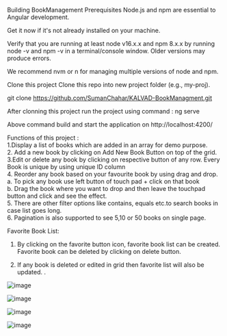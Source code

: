 Building BookManagement
Prerequisites
Node.js and npm are essential to Angular development.

Get it now if it's not already installed on your machine.

Verify that you are running at least node v16.x.x and npm 8.x.x by running node -v and npm -v in a terminal/console window. Older versions may produce errors.

We recommend nvm or n for managing multiple versions of node and npm.

Clone this project
Clone this repo into new project folder (e.g., my-proj).

git clone https://github.com/SumanChahar/KALVAD-BookManagment.git


After clonning this project run the project using command :
ng serve

Above command build and start the application on http://localhost:4200/

Functions of this project : <br/>
1.Display a list of books which are added in an array for demo purpose.<br/>
2. Add a new book by clicking on Add New Book Button on top of the grid.<br/>
3.Edit or delete any book by clicking on respective button of any row.
Every Book is unique by using unique ID column<br/>
4. Reorder any book based on your favourite book by using drag and drop.<br/>
   a. To pick any book use left button of touch pad + click on that book <br/>
   b. Drag the book where you want to drop and then leave the touchpad button and click and see the effect.<br/>
5. There are other filter options  like  contains, equals etc.to search books in case list goes long.<br/>
6. Pagination is also supported to see 5,10 or 50 books on single page.<br/>

Favorite Book List:
1. By clicking on the favorite button icon, favorite book list can be created. Favorite book can be deleted by clicking on delete button.<br/>

2. If any book is deleted or edited in grid then favorite list will also be updated. .<br/>




![image](https://user-images.githubusercontent.com/21121118/174245847-ede28bed-e16a-46f6-bd10-68884f3af8f2.png)

![image](https://user-images.githubusercontent.com/21121118/174246110-f39608fe-0e3f-4f9e-92eb-4aba3940b3a6.png)

![image](https://user-images.githubusercontent.com/21121118/174246250-c02b1aad-1cb8-45f8-8f03-0709c28359a3.png)

![image](https://user-images.githubusercontent.com/21121118/174992004-55e92c1d-11ef-4c1e-b6c9-47e74dee9c66.png)








